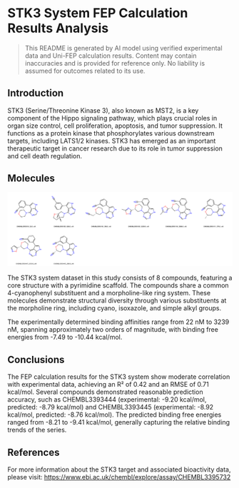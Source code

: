 # STK3 System FEP Calculation Results Analysis

> This README is generated by AI model using verified experimental data and Uni-FEP calculation results. Content may contain inaccuracies and is provided for reference only. No liability is assumed for outcomes related to its use.

## Introduction

STK3 (Serine/Threonine Kinase 3), also known as MST2, is a key component of the Hippo signaling pathway, which plays crucial roles in organ size control, cell proliferation, apoptosis, and tumor suppression. It functions as a protein kinase that phosphorylates various downstream targets, including LATS1/2 kinases. STK3 has emerged as an important therapeutic target in cancer research due to its role in tumor suppression and cell death regulation.

## Molecules

![Molecular structures of representative compounds](mol_grid.png)

The STK3 system dataset in this study consists of 8 compounds, featuring a core structure with a pyrimidine scaffold. The compounds share a common 4-cyanophenyl substituent and a morpholine-like ring system. These molecules demonstrate structural diversity through various substituents at the morpholine ring, including cyano, isoxazole, and simple alkyl groups.

The experimentally determined binding affinities range from 22 nM to 3239 nM, spanning approximately two orders of magnitude, with binding free energies from -7.49 to -10.44 kcal/mol.

## Conclusions

The FEP calculation results for the STK3 system show moderate correlation with experimental data, achieving an R² of 0.42 and an RMSE of 0.71 kcal/mol. Several compounds demonstrated reasonable prediction accuracy, such as CHEMBL3393444 (experimental: -9.20 kcal/mol, predicted: -8.79 kcal/mol) and CHEMBL3393445 (experimental: -8.92 kcal/mol, predicted: -8.76 kcal/mol). The predicted binding free energies ranged from -8.21 to -9.41 kcal/mol, generally capturing the relative binding trends of the series.

## References

For more information about the STK3 target and associated bioactivity data, please visit:
https://www.ebi.ac.uk/chembl/explore/assay/CHEMBL3395732 